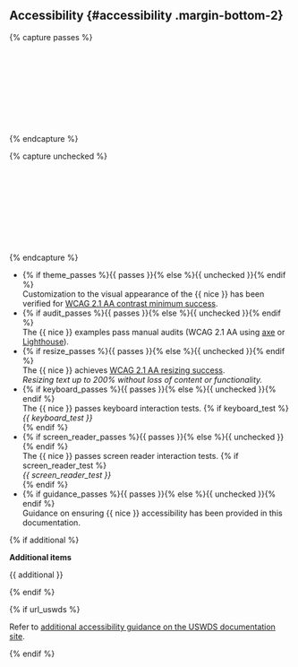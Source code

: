 <!-- <div class="usa-summary-box margin-y-6" role="region" aria-labelledby="accessibility">
  <div class="usa-summary-box__body"> -->

## Accessibility {#accessibility .margin-bottom-2}

{% capture passes %}
<div class="usa-icon-list__icon text-green">
  <svg class="usa-icon" role="img">
    <title>Passes</title>
    <use href="{{ config.baseUrl }}assets/img/sprite.svg#check_circle"></use>
  </svg>
</div>
{% endcapture %}

{% capture unchecked %}
<div class="usa-icon-list__icon text-base">
  <svg class="usa-icon" role="img">
    <title>Unchecked</title>
    <use href="{{ config.baseUrl }}assets/img/sprite.svg#radio_button_unchecked"></use>
  </svg>
</div>
{% endcapture %}

<ul class="usa-icon-list">
  <li class="usa-icon-list__item">
    {% if theme_passes %}{{ passes }}{% else %}{{ unchecked }}{% endif %}<div class="usa-icon-list__content">Customization to the visual appearance of the {{ nice }} has been verified for <a href="https://www.w3.org/WAI/WCAG21/Understanding/contrast-minimum.html" target="_blank" rel="noopener nofollow" class="usa-link--external">WCAG 2.1 AA contrast minimum success</a>.</div>
  </li>
  <li class="usa-icon-list__item">
    {% if audit_passes %}{{ passes }}{% else %}{{ unchecked }}{% endif %}<div class="usa-icon-list__content">The {{ nice }} examples pass manual audits (WCAG 2.1 AA using <a href="https://www.deque.com/axe/browser-extensions/" target="_blank" rel="noopener nofollow" class="usa-link--external">axe</a> or <a href="https://developer.chrome.com/docs/lighthouse/accessibility/" target="_blank" rel="noopener nofollow" class="usa-link--external">Lighthouse</a>).</div>
  </li>
  <li class="usa-icon-list__item">
    {% if resize_passes %}{{ passes }}{% else %}{{ unchecked }}{% endif %}<div class="usa-icon-list__content">
      The {{ nice }} achieves <a href="https://www.w3.org/WAI/WCAG21/Understanding/resize-text.html" target="_blank" rel="noopener nofollow" class="usa-link--external">WCAG 2.1 AA resizing success</a>.
      <div><em class="font-body-3xs">Resizing text up to 200% without loss of content or functionality.</em></div>
    </div>
  </li>
  <li class="usa-icon-list__item">
    {% if keyboard_passes %}{{ passes }}{% else %}{{ unchecked }}{% endif %}<div class="usa-icon-list__content">
      The {{ nice }} passes keyboard interaction tests.
      {% if keyboard_test %}<div><em class="font-body-3xs">{{ keyboard_test }}</em></div>{% endif %}
    </div>
  </li>
  <li class="usa-icon-list__item">
    {% if screen_reader_passes %}{{ passes }}{% else %}{{ unchecked }}{% endif %}<div class="usa-icon-list__content">
      The {{ nice }} passes screen reader interaction tests.
      {% if screen_reader_test %}<div><em class="font-body-3xs">{{ screen_reader_test }}</em></div>{% endif %}
    </div>
  </li>
  <li class="usa-icon-list__item">
    {% if guidance_passes %}{{ passes }}{% else %}{{ unchecked }}{% endif %}<div class="usa-icon-list__content">Guidance on ensuring {{ nice }} accessibility has been provided in this documentation.</div>
  </li>
</ul>

{% if additional %}

**Additional items**

{{ additional }}

{% endif %}

{% if url_uswds %}

Refer to <a href="{{ url_uswds }}#accessibility" target="_blank" rel="noopener nofollow" class="usa-link--external">additional accessibility guidance on the USWDS documentation site</a>.

{% endif %}